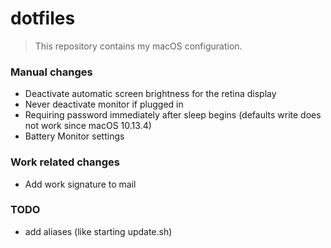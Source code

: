 # dotfiles

> This repository contains my macOS configuration.

### Manual changes 

- Deactivate automatic screen brightness for the retina display
- Never deactivate monitor if plugged in
- Requiring password immediately after sleep begins (defaults write does not work since macOS 10.13.4)
- Battery Monitor settings

### Work related changes

- Add work signature to mail

### TODO

- add aliases (like starting update.sh)